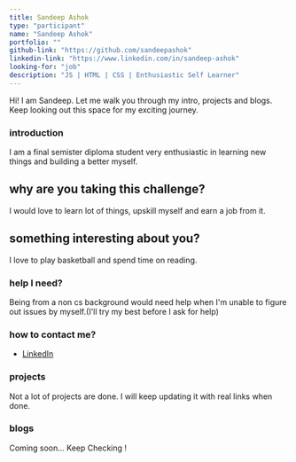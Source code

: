 ```yaml
---
title: Sandeep Ashok
type: "participant"
name: "Sandeep Ashok"
portfolio: ""
github-link: "https://github.com/sandeepashok"
linkedin-link: "https://www.linkedin.com/in/sandeep-ashok"
looking-for: "job"
description: "JS | HTML | CSS | Enthusiastic Self Learner"
---
```


Hi! I am Sandeep. Let me walk you through my intro, projects and blogs. Keep looking out this space for my exciting journey.

### introduction

I am a final semister diploma student very enthusiastic in learning new things and building a better myself.

## why are you taking this challenge?

I would love to learn lot of things, upskill myself and earn a job from it.

## something interesting about you?

I love to play basketball and spend time on reading.

### help I need?

Being from a non cs background would need help when I'm unable to figure out issues by myself.(I'll try my best before I ask for help)

### how to contact me?

- [LinkedIn](https://www.linkedin.com/in/sandeep-ashok/)

### projects

Not a lot of projects are done. I will keep updating it with real links when done.

### blogs

Coming soon... Keep Checking !
